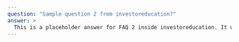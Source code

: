 ```yaml
---
question: "Sample question 2 from investoreducation?"
answer: >
  This is a placeholder answer for FAQ 2 inside investoreducation. It uses proper YAML block formatting to avoid any parsing issues.
---
```


